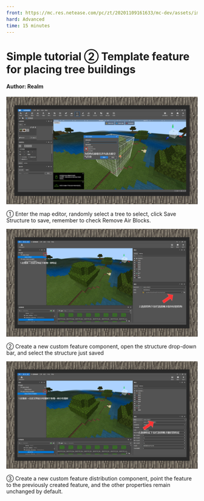 ```yaml
--- 
front: https://mc.res.netease.com/pc/zt/20201109161633/mc-dev/assets/img/5_1.c8a98ae5.jpg 
hard: Advanced 
time: 15 minutes 
--- 
```

# Simple tutorial ② Template feature for placing tree buildings 

#### Author: Realm 

![](./images/5_1.jpg) 

① Enter the map editor, randomly select a tree to select, click Save Structure to save, remember to check Remove Air Blocks. 

![](./images/5_2.jpg) 

② Create a new custom feature component, open the structure drop-down bar, and select the structure just saved 

![](./images/5_3.jpg) 

③ Create a new custom feature distribution component, point the feature to the previously created feature, and the other properties remain unchanged by default.